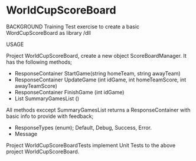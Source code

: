 # WorldCupScoreBoard

BACKGROUND
Training Test exercise to create a basic WordCupScoreBoard as library /dll

USAGE

Project WorldCupScoreBoard, create a new object ScoreBoardManager. It has the following methods;

- ResponseContainer StartGame(string homeTeam, string awayTeam)
- ResponseContainer UpdateGame (int idGame, int homeTeamScore, int awayTeamScore)
- ResponseContainer FinishGame (int idGame)
- List<Game> SummaryGamesList ()

All methods exccept SummaryGamesList returns a ResponseContainer with basic info to provide with feedback;
- ResponseTypes (enum); Default, Debug, Success, Error. 
- Message


Project WorldCupScoreBoardTests implement Unit Tests to the above project WorldCupScoreBoard. 

